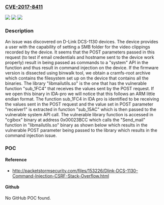 ### [CVE-2017-8411](https://cve.mitre.org/cgi-bin/cvename.cgi?name=CVE-2017-8411)
![](https://img.shields.io/static/v1?label=Product&message=n%2Fa&color=blue)
![](https://img.shields.io/static/v1?label=Version&message=n%2Fa&color=blue)
![](https://img.shields.io/static/v1?label=Vulnerability&message=n%2Fa&color=brighgreen)

### Description

An issue was discovered on D-Link DCS-1130 devices. The device provides a user with the capability of setting a SMB folder for the video clippings recorded by the device. It seems that the POST parameters passed in this request (to test if email credentials and hostname sent to the device work properly) result in being passed as commands to a "system" API in the function and thus result in command injection on the device. If the firmware version is dissected using binwalk tool, we obtain a cramfs-root archive which contains the filesystem set up on the device that contains all the binaries. The library "libmailutils.so" is the one that has the vulnerable function "sub_1FC4" that receives the values sent by the POST request. If we open this binary in IDA-pro we will notice that this follows an ARM little endian format. The function sub_1FC4 in IDA pro is identified to be receiving the values sent in the POST request and the value set in POST parameter "receiver1" is extracted in function "sub_15AC" which is then passed to the vulnerable system API call. The vulnerable library function is accessed in "cgibox" binary at address 0x00023BCC which calls the "Send_mail" function in "libmailutils.so" binary as shown below which results in the vulnerable POST parameter being passed to the library which results in the command injection issue.

### POC

#### Reference
- http://packetstormsecurity.com/files/153226/Dlink-DCS-1130-Command-Injection-CSRF-Stack-Overflow.html

#### Github
No GitHub POC found.

